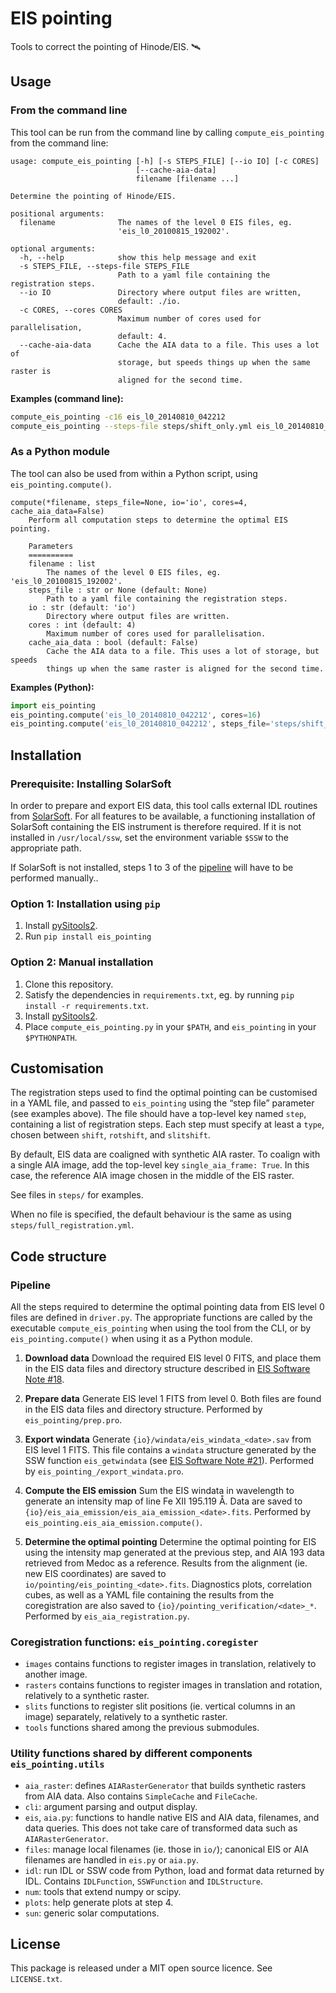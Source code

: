 # EIS pointing

Tools to correct the pointing of Hinode/EIS. 🛰

## Usage

### From the command line

This tool can be run from the command line by calling
`compute_eis_pointing` from the command line:

~~~
usage: compute_eis_pointing [-h] [-s STEPS_FILE] [--io IO] [-c CORES]
                            [--cache-aia-data]
                            filename [filename ...]

Determine the pointing of Hinode/EIS.

positional arguments:
  filename              The names of the level 0 EIS files, eg.
                        'eis_l0_20100815_192002'.

optional arguments:
  -h, --help            show this help message and exit
  -s STEPS_FILE, --steps-file STEPS_FILE
                        Path to a yaml file containing the registration steps.
  --io IO               Directory where output files are written,
						default: ./io.
  -c CORES, --cores CORES
                        Maximum number of cores used for parallelisation,
                        default: 4.
  --cache-aia-data      Cache the AIA data to a file. This uses a lot of
                        storage, but speeds things up when the same raster is
                        aligned for the second time.
~~~

**Examples (command line):**

~~~bash
compute_eis_pointing -c16 eis_l0_20140810_042212
compute_eis_pointing --steps-file steps/shift_only.yml eis_l0_20140810_042212
~~~

### As a Python module

The tool can also be used from within a Python script, using
`eis_pointing.compute()`.

~~~
compute(*filename, steps_file=None, io='io', cores=4, cache_aia_data=False)
    Perform all computation steps to determine the optimal EIS pointing.

    Parameters
    ==========
    filename : list
        The names of the level 0 EIS files, eg. 'eis_l0_20100815_192002'.
    steps_file : str or None (default: None)
        Path to a yaml file containing the registration steps.
    io : str (default: 'io')
        Directory where output files are written.
    cores : int (default: 4)
        Maximum number of cores used for parallelisation.
    cache_aia_data : bool (default: False)
        Cache the AIA data to a file. This uses a lot of storage, but speeds
        things up when the same raster is aligned for the second time.
~~~

**Examples (Python):**

~~~python
import eis_pointing
eis_pointing.compute('eis_l0_20140810_042212', cores=16)
eis_pointing.compute('eis_l0_20140810_042212', steps_file='steps/shift_only.yml')
~~~

## Installation

### Prerequisite: Installing SolarSoft

In order to prepare and export EIS data, this tool calls external IDL routines
from [SolarSoft]. For all features to be available, a functioning installation
of SolarSoft containing the EIS instrument is therefore required. If it is not
installed in `/usr/local/ssw`, set the environment variable `$SSW` to the
appropriate path.

If SolarSoft is not installed, steps 1 to 3 of the [pipeline](#pipeline) will
have to be performed manually..

### Option 1: Installation using `pip`

1. Install [pySitools2].
2. Run `pip install eis_pointing`

### Option 2: Manual installation

1. Clone this repository.
2. Satisfy the dependencies in `requirements.txt`, eg. by running
   `pip install -r requirements.txt`.
3. Install [pySitools2].
4. Place `compute_eis_pointing.py` in your `$PATH`, and
   `eis_pointing` in your `$PYTHONPATH`.

[SolarSoft]: http://www.ascl.net/1208.013
[pySitools2]: http://medocias.github.io/pySitools2_1.0/

## Customisation

The registration steps used to find the optimal pointing can be customised in a
YAML file, and passed to `eis_pointing` using the “step file” parameter (see
examples above). The file should have a top-level key named `step`, containing
a list of registration steps. Each step must specify at least a `type`, chosen
between `shift`, `rotshift`, and `slitshift`.

By default, EIS data are coaligned with synthetic AIA raster. To coalign with a
single AIA image, add the top-level key `single_aia_frame: True`. In this case,
the reference AIA image chosen in the middle of the EIS raster.

See files in `steps/` for examples.

When no file is specified, the default behaviour is the same as using
`steps/full_registration.yml`.

## Code structure

### Pipeline

All the steps required to determine the optimal pointing data from EIS level 0
files are defined in `driver.py`. The appropriate functions are called by the
executable `compute_eis_pointing` when using the tool from the CLI, or by
`eis_pointing.compute()` when using it as a Python module.

1. **Download data** Download the required EIS level 0 FITS, and place them in
   the EIS data files and directory structure described in [EIS Software
   Note #18][swn18].

2. **Prepare data** Generate EIS level 1 FITS from level 0. Both files are
   found in the EIS data files and directory structure. Performed by
   `eis_pointing/prep.pro`.

3. **Export windata** Generate `{io}/windata/eis_windata_<date>.sav` from EIS
   level 1 FITS. This file contains a `windata` structure generated by the SSW
   function `eis_getwindata` (see [EIS Software Note #21][swn21]). Performed by
   `eis_pointing_/export_windata.pro`.

4. **Compute the EIS emission** Sum the EIS windata in wavelength to generate
   an intensity map of line Fe XII 195.119 Å. Data are saved to
   `{io}/eis_aia_emission/eis_aia_emission_<date>.fits`. Performed by
   `eis_pointing.eis_aia_emission.compute()`.

5. **Determine the optimal pointing** Determine the optimal pointing for EIS
   using the intensity map generated at the previous step, and AIA 193 data
   retrieved from Medoc as a reference.  Results from the alignment (ie. new
   EIS coordinates) are saved to `io/pointing/eis_pointing_<date>.fits`.
   Diagnostics plots, correlation cubes, as well as a YAML file containing the
   results from the coregistration are also saved to
   `{io}/pointing_verification/<date>_*`.  Performed by
   `eis_aia_registration.py`.

[swn18]: ftp://sohoftp.nascom.nasa.gov/solarsoft/hinode/eis/doc/eis_notes/18_FILES/eis_swnote_18.pdf
[swn21]: ftp://sohoftp.nascom.nasa.gov/solarsoft/hinode/eis/doc/eis_notes/21_WINDATA/eis_swnote_21.pdf


### Coregistration functions: `eis_pointing.coregister`

- `images` contains functions to register images in translation, relatively to
  another image.
- `rasters` contains functions to register images in translation and rotation,
  relatively to a synthetic raster.
- `slits` functions to register slit positions (ie. vertical columns in an
  image) separately, relatively to a synthetic raster.
- `tools` functions shared among the previous submodules.

### Utility functions shared by different components `eis_pointing.utils`

- `aia_raster`: defines `AIARasterGenerator` that builds synthetic rasters
  from AIA data. Also contains `SimpleCache` and `FileCache`.
- `cli`: argument parsing and output display.
- `eis`, `aia.py`: functions to handle native EIS and AIA data, filenames,
  and data queries. This does not take care of transformed data such as
  `AIARasterGenerator`.
- `files`: manage local filenames (ie. those in `io/`); canonical EIS or AIA
  filenames are handled in `eis.py` or `aia.py`.
- `idl`: run IDL or SSW code from Python, load and format data returned by
  IDL. Contains `IDLFunction`, `SSWFunction` and `IDLStructure`.
- `num`: tools that extend numpy or scipy.
- `plots`: help generate plots at step 4.
- `sun`: generic solar computations.

## License

This package is released under a MIT open source licence. See `LICENSE.txt`.
